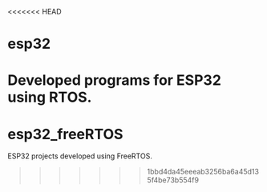 <<<<<<< HEAD
# esp32
Developed programs for ESP32 using RTOS.
=======
# esp32_freeRTOS
ESP32 projects developed using FreeRTOS.
>>>>>>> 1bbd4da45eeeab3256ba6a45d135f4be73b554f9
